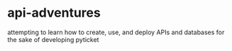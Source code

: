 # api-adventures
attempting to learn how to create, use, and deploy APIs and databases for the sake of developing pyticket
